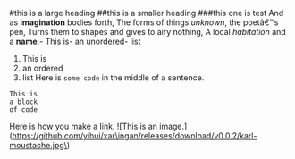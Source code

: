 #this is a large heading
##this is a smaller heading
###this one is test
And as **imagination** bodies forth,
The forms of things *unknown*, the poetâ€™s pen,
Turns them to shapes and gives to airy nothing,
A local *habitation* and a **name**.- This is- an unordered- list
1. This is
2. an ordered
3. list
Here is `some code` in the middle of a sentence.
```
This is
a block
of code
```
Here is how you make [a link](https://www.wikiped\ia.org/).
![This is an image.](https://github.com/yihui/xar\ingan/releases/download/v0.0.2/karl-moustache.jpg\)
